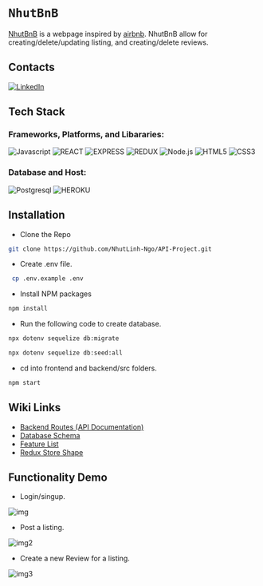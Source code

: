 # `NhutBnB`

[NhutBnB](https://nhut-airbnb-api.herokuapp.com/) is a webpage inspired by [airbnb](https://www.airbnb.com/).
NhutBnB allow for creating/delete/updating listing, and creating/delete reviews.
## Contacts

[![LinkedIn][linkedin-shield]][linkedin-url]

## Tech Stack

### Frameworks, Platforms, and Libararies:

![Javascript](https://img.shields.io/badge/Javascript%20-F7DF1E?style=for-the-badge&logo=Javascript&logoColor=white)
![REACT](https://img.shields.io/badge/REACT%20-61DAFB?style=for-the-badge&logo=REACT&logoColor=white)
![EXPRESS](https://img.shields.io/badge/Express%20-000000?style=for-the-badge&logo=REACT&logoColor=white)
![REDUX](https://img.shields.io/badge/Redux%20-764ABC?style=for-the-badge&logo=Redux&logoColor=white)
![Node.js](https://img.shields.io/badge/Node.Js%20-339933?style=for-the-badge&logo=Node.js&logoColor=white)
![HTML5](https://img.shields.io/badge/HTML5-E34F26?style=for-the-badge&logo=HTML5&logoColor=white)
![CSS3](https://img.shields.io/badge/CSS3-1572B6?style=for-the-badge&logo=CSS3&logoColor=white)

### Database and Host:

![Postgresql](https://img.shields.io/badge/Postgresql-4169E1?style=for-the-badge&logo=postgresql&logoColor=white)
![HEROKU](https://img.shields.io/badge/Heroku-430098?style=for-the-badge&logo=Heroku&logoColor=white)

## Installation

- Clone the Repo

```sh
git clone https://github.com/NhutLinh-Ngo/API-Project.git
```

- Create .env file.

```sh
 cp .env.example .env
```

- Install NPM packages

```sh
npm install
```

- Run the following code to create database.

```sh
npx dotenv sequelize db:migrate
```

```sh
npx dotenv sequelize db:seed:all
```

- cd into frontend and backend/src folders.

```sh
npm start
```

## Wiki Links

- [Backend Routes (API Documentation)](https://github.com/NhutLinh-Ngo/API-Project/wiki/API-Documentation)
- [Database Schema](https://github.com/NhutLinh-Ngo/API-Project/wiki/Database-Schema)
- [Feature List](https://github.com/NhutLinh-Ngo/API-Project/wiki/Feature-List)
- [Redux Store Shape](https://github.com/NhutLinh-Ngo/API-Project/wiki/Redux-State-Shape)

## Functionality Demo

- Login/singup.

![img](https://i.imgur.com/78hOSdp.gif)

- Post a listing.

![img2](https://imgur.com/fsJjjCJ.gif)

- Create a new Review for a listing.

![img3](https://imgur.com/RKof5g0.gif)

[linkedin-shield]: https://img.shields.io/badge/-LinkedIn-black.svg?style=for-the-badge&logo=linkedin&colorB=555
[linkedin-url]: https://www.linkedin.com/in/nhut-linh-ngo/
